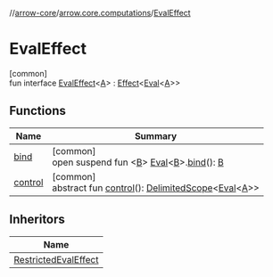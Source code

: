 //[arrow-core](../../../index.md)/[arrow.core.computations](../index.md)/[EvalEffect](index.md)

# EvalEffect

[common]\
fun interface [EvalEffect](index.md)&lt;[A](index.md)&gt; : [Effect](../../../../arrow-continuations/arrow-continuations/arrow.continuations/-effect/index.md)&lt;[Eval](../../arrow.core/-eval/index.md)&lt;[A](index.md)&gt;&gt;

## Functions

| Name | Summary |
|---|---|
| [bind](bind.md) | [common]<br>open suspend fun &lt;[B](bind.md)&gt; [Eval](../../arrow.core/-eval/index.md)&lt;[B](bind.md)&gt;.[bind](bind.md)(): [B](bind.md) |
| [control](../-restricted-option-effect/index.md#-609838202%2FFunctions%2F-1961959459) | [common]<br>abstract fun [control](../-restricted-option-effect/index.md#-609838202%2FFunctions%2F-1961959459)(): [DelimitedScope](../../../../arrow-continuations/arrow-continuations/arrow.continuations.generic/-delimited-scope/index.md)&lt;[Eval](../../arrow.core/-eval/index.md)&lt;[A](index.md)&gt;&gt; |

## Inheritors

| Name |
|---|
| [RestrictedEvalEffect](../-restricted-eval-effect/index.md) |
